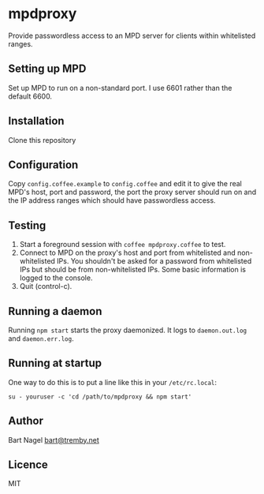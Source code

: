 mpdproxy
========

Provide passwordless access to an MPD server for clients within whitelisted 
ranges.

Setting up MPD
--------------

Set up MPD to run on a non-standard port. I use 6601 rather than the default 
6600.

Installation
------------

Clone this repository

Configuration
-------------

Copy `config.coffee.example` to `config.coffee` and edit it to give the real 
MPD's host, port and password, the port the proxy server should run on and the 
IP address ranges which should have passwordless access.

Testing
-------

1. Start a foreground session with `coffee mpdproxy.coffee` to test.
2. Connect to MPD on the proxy's host and port from whitelisted and 
   non-whitelisted IPs. You shouldn't be asked for a password from whitelisted 
   IPs but should be from non-whitelisted IPs. Some basic information is logged 
   to the console.
3. Quit (control-c).

Running a daemon
----------------

Running `npm start` starts the proxy daemonized. It logs to `daemon.out.log` and 
`daemon.err.log`.

Running at startup
------------------

One way to do this is to put a line like this in your `/etc/rc.local`:

	su - youruser -c 'cd /path/to/mpdproxy && npm start'

Author
------

Bart Nagel <bart@tremby.net>

Licence
-------

MIT
